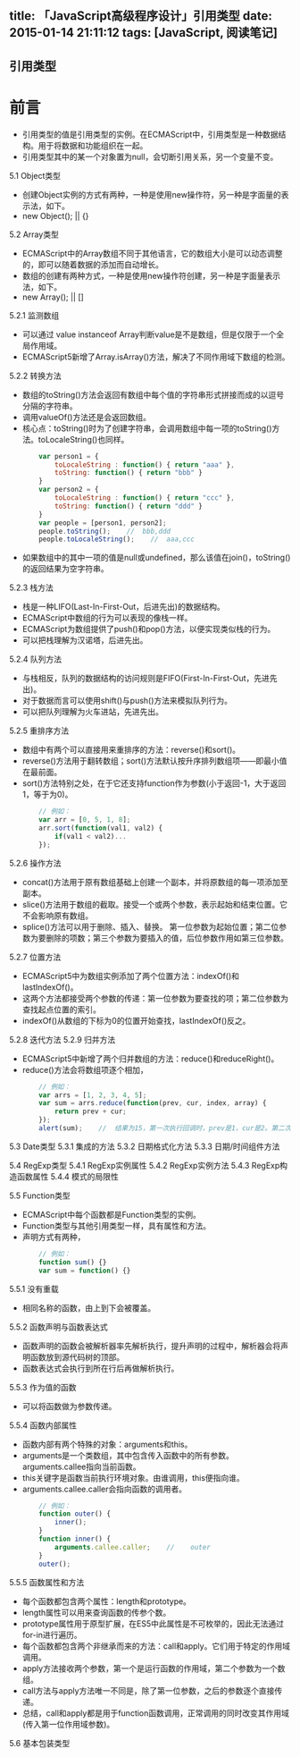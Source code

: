 title: 「JavaScript高级程序设计」引用类型
date: 2015-01-14 21:11:12
tags: [JavaScript, 阅读笔记]
---

## 引用类型

#  前言
- 引用类型的值是引用类型的实例。在ECMAScript中，引用类型是一种数据结构。用于将数据和功能组织在一起。
- 引用类型其中的某一个对象置为null，会切断引用关系，另一个变量不变。

5.1  Object类型
- 创建Object实例的方式有两种，一种是使用new操作符，另一种是字面量的表示法，如下。
- new Object();  ||  {}

5.2  Array类型
- ECMAScript中的Array数组不同于其他语言，它的数组大小是可以动态调整的，即可以随着数据的添加而自动增长。
- 数组的创建有两种方式，一种是使用new操作符创建，另一种是字面量表示法，如下。
- new Array();  ||  []

5.2.1  监测数组
- 可以通过 value instanceof Array判断value是不是数组，但是仅限于一个全局作用域。
- ECMAScript5新增了Array.isArray()方法，解决了不同作用域下数组的检测。

5.2.2  转换方法
- 数组的toString()方法会返回有数组中每个值的字符串形式拼接而成的以逗号分隔的字符串。
- 调用valueOf()方法还是会返回数组。
- 核心点：toString()时为了创建字符串，会调用数组中每一项的toString()方法。toLocaleString()也同样。
  ``` javascript
      var person1 = {
          toLocaleString : function() { return "aaa" },
          toString: function() { return "bbb" }
      }
      var person2 = {
          toLocaleString : function() { return "ccc" },
          toString: function() { return "ddd" }
      }
      var people = [person1, person2];
      people.toString();    //  bbb,ddd
      people.toLocaleString();    //  aaa,ccc
  ```
- 如果数组中的其中一项的值是null或undefined，那么该值在join()，toString()的返回结果为空字符串。

5.2.3  栈方法
- 栈是一种LIFO(Last-In-First-Out，后进先出)的数据结构。
- ECMAScript中数组的行为可以表现的像栈一样。
- ECMAScript为数组提供了push()和pop()方法，以便实现类似栈的行为。
- 可以把栈理解为汉诺塔，后进先出。

5.2.4  队列方法
- 与栈相反，队列的数据结构的访问规则是FIFO(First-In-First-Out，先进先出)。
- 对于数据而言可以使用shift()与push()方法来模拟队列行为。
- 可以把队列理解为火车进站，先进先出。

5.2.5  重排序方法
- 数组中有两个可以直接用来重排序的方法：reverse()和sort()。
- reverse()方法用于翻转数组；sort()方法默认按升序排列数组项——即最小值在最前面。
- sort()方法特别之处，在于它还支持function作为参数(小于返回-1，大于返回1，等于为0)。
  ``` javascript
      // 例如：
      var arr = [0, 5, 1, 8];
      arr.sort(function(val1, val2) {
          if(val1 < val2)...
      });
  ```
5.2.6  操作方法
- concat()方法用于原有数组基础上创建一个副本，并将原数组的每一项添加至副本。
- slice()方法用于数组的截取。接受一个或两个参数，表示起始和结束位置。它不会影响原有数组。
- splice()方法可以用于删除、插入、替换。
    第一位参数为起始位置；第二位参数为要删除的项数；第三个参数为要插入的值，后位参数作用如第三位参数。

5.2.7  位置方法
- ECMAScript5中为数组实例添加了两个位置方法：indexOf()和lastIndexOf()。
- 这两个方法都接受两个参数的传递：第一位参数为要查找的项；第二位参数为查找起点位置的索引。
- indexOf()从数组的下标为0的位置开始查找，lastIndexOf()反之。

5.2.8  迭代方法
5.2.9  归并方法
- ECMAScript5中新增了两个归并数组的方法：reduce()和reduceRight()。
- reduce()方法会将数组项逐个相加，
  ``` javascript
      // 例如：
      var arrs = [1, 2, 3, 4, 5];
      var sum = arrs.reduce(function(prev, cur, index, array) {
          return prev + cur;
      });
      alert(sum);    //  结果为15，第一次执行回调时，prev是1，cur是2。第二次，prev是3（1加2的结果），cur是3（数组索引）。
  ```
5.3  Date类型
5.3.1  集成的方法
5.3.2  日期格式化方法
5.3.3  日期/时间组件方法

5.4  RegExp类型
5.4.1  RegExp实例属性
5.4.2  RegExp实例方法
5.4.3  RegExp构造函数属性
5.4.4  模式的局限性

5.5  Function类型
- ECMAScript中每个函数都是Function类型的实例。
- Function类型与其他引用类型一样，具有属性和方法。
- 声明方式有两种，
  ``` javascript
      // 例如：
      function sum() {}
      var sum = function() {}
  ```
5.5.1  没有重载
- 相同名称的函数，由上到下会被覆盖。

5.5.2  函数声明与函数表达式
- 函数声明的函数会被解析器率先解析执行，提升声明的过程中，解析器会将声明函数放到源代码树的顶部。
- 函数表达式会执行到所在行后再做解析执行。

5.5.3  作为值的函数
- 可以将函数做为参数传递。

5.5.4  函数内部属性
- 函数内部有两个特殊的对象：arguments和this。
- arguments是一个类数组，其中包含传入函数中的所有参数。arguments.callee指向当前函数。
- this关键字是函数当前执行环境对象。由谁调用，this便指向谁。
- arguments.callee.caller会指向函数的调用者。
  ``` javascript
      // 例如：
      function outer() {
          inner();
      }
      function inner() {
          arguments.callee.caller;    //    outer
      }
      outer();
  ```
5.5.5  函数属性和方法
- 每个函数都包含两个属性：length和prototype。
- length属性可以用来查询函数的传参个数。
- prototype属性用于原型扩展，在ES5中此属性是不可枚举的，因此无法通过for-in进行遍历。
- 每个函数都包含两个非继承而来的方法：call和apply。它们用于特定的作用域调用。
- apply方法接收两个参数，第一个是运行函数的作用域，第二个参数为一个数组。
- call方法与apply方法唯一不同是，除了第一位参数，之后的参数逐个直接传递。
- 总结，call和apply都是用于function函数调用，正常调用的同时改变其作用域(传入第一位作用域参数)。

5.6  基本包装类型